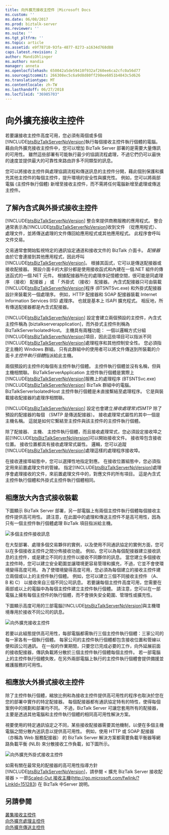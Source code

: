 ```yaml
---
title: 向外擴充接收主控件 |Microsoft Docs
ms.custom: ''
ms.date: 06/08/2017
ms.prod: biztalk-server
ms.reviewer: ''
ms.suite: ''
ms.tgt_pltfrm: ''
ms.topic: article
ms.assetid: e9f78710-93fa-4877-8273-a1634d768d88
caps.latest.revision: 2
author: MandiOhlinger
ms.author: mandia
manager: anneta
ms.openlocfilehash: 650042a5de59410f932af260ee6ca2cfc0a56d77
ms.sourcegitcommit: 266308ec5c6a9d8d80ff298ee6051b4843c5d626
ms.translationtype: MT
ms.contentlocale: zh-TW
ms.lasthandoff: 06/27/2018
ms.locfileid: "36985703"
---
```

# <a name="scaling-out-receiving-hosts"></a>向外擴充接收主控件
若要讓接收主控件高度可用，您必須有兩個或多個[!INCLUDE[btsBizTalkServerNoVersion](../includes/btsbiztalkservernoversion-md.md)]執行每個接收主控件執行個體的電腦。 藉由向外擴充接收主控件中，您可以增加 BizTalk Server 部署的是需要大量傳訊的可用性。 雖然這些部署有可能執行最少的協調流程處理，不過它們仍可以最快的速度並提供最大的可靠性來路由許多不同類型的訊息。  
  
 您可以將接收主控件與處理協調流程和傳送訊息的主控件分開，藉此個別保護和擴充其他主控件的每個主控件，提升環境的安全性與擴充性。 例如，您可以將兩部電腦 (主控件執行個體) 新增至接收主控件，而不需將任何電腦新增至處理或傳送主控件。  
  
## <a name="understanding-in-process-and-isolated-receiving-hosts"></a>了解內含式與外掛式接收主控件  
 [!INCLUDE[btsBizTalkServerNoVersion](../includes/btsbiztalkservernoversion-md.md)] 整合來提供商務服務的應用程式。 整合通常表示為[!INCLUDE[btsBizTalkServerNoVersion](../includes/btsbiztalkservernoversion-md.md)]收到文件 （從應用程式）、 處理文件，並將傳送處理的文件傳回給應用程式或其他應用程式。 此程序會呼叫文件交易。  
  
 交易通常會開始監視特定的通訊協定通道和接收文件的 BizTalk 介面卡。 *配接器*由於它會連接到其他應用程式，因此呼叫[!INCLUDE[btsBizTalkServerNoVersion](../includes/btsbiztalkservernoversion-md.md)]。 根據其函式，它可以是傳送配接器或接收配接器。 預設介面卡的大部分都是使用接收函式和內建在一個.NET 組件的傳送函式的一個.NET 元件。 根據配接器所在的處理序記憶體空間，很可能是同處理序 （接收） 配接器 」 或 「 外掛式 （接收） 配接器。 內含式配接器只可由裝載[!INCLUDE[btsBizTalkServerNoVersion](../includes/btsbiztalkservernoversion-md.md)]程序 (BTSNTSvc.exe) 和外掛式配接器設計來裝載另一個處理序。 例如，HTTP 配接器和 SOAP 配接器裝載 Internet Information Services (IIS) 處理序。 也就是基本上 ISAPI 擴充程式。 相反地，所有傳送配接器都是內含式配接器。  
  
 [!INCLUDE[btsBizTalkServerNoVersion](../includes/btsbiztalkservernoversion-md.md)] 設定會建立兩個預設的主控件，內含式主控件稱為 [biztalkserverapplication]，而外掛式主控件則稱為 BizTalkServerIsolatedHost。 主機具有兩種功能： 一個以邏輯方式分組[!INCLUDE[btsBizTalkServerNoVersion](../includes/btsbiztalkservernoversion-md.md)]項目，因此這些項目可以指派不同[!INCLUDE[btsBizTalkServerNoVersion](../includes/btsbiztalkservernoversion-md.md)]處理程序和其他控制安全性。 您必須指定主機的 Windows 群組。 只有此群組中的使用者可以將文件傳送到所裝載的介面卡*主控件執行個體*指派給此主機。  
  
 兩個預設的主控件的每個有主控件執行個體。 主控件執行個體並沒有名稱，但與主機相關聯。 BizTalkServerApplication 主控件執行個體是實際上[!INCLUDE[btsBizTalkServerNoVersion](../includes/btsbiztalkservernoversion-md.md)]服務上的處理程序 (BTSNTSvc.exe) [!INCLUDE[btsBizTalkServerNoVersion](../includes/btsbiztalkservernoversion-md.md)] BizTalk 群組中的電腦。 BizTalkServerIsolatedHost 主控件執行個體是未直接繫結至處理程序。 它是與裝載接收配接器的處理序相關聯。  
  
 [!INCLUDE[btsBizTalkServerNoVersion](../includes/btsbiztalkservernoversion-md.md)] 設定也會建立*接收處理常式*SMTP 除了預設的配接器的每個 （SMTP 是傳送配接器）。 接收處理常式屬性的其中一個是主機名稱。 這就是如何它繫結至主控件與該主控件的主控件執行個體。  
  
 除了配接器、 主機、 主控件執行個體，而且接收處理常式，您必須設定接收埠之前[!INCLUDE[btsBizTalkServerNoVersion](../includes/btsbiztalkservernoversion-md.md)]可以開始接收文件。 接收埠包含接收位置。 接收位置都具有接收處理常式屬性。 邏輯，您可以追蹤[!INCLUDE[btsBizTalkServerNoVersion](../includes/btsbiztalkservernoversion-md.md)]處理這樣的處理程序接收埠。  
  
 在接收連接埠組態中，您可以選擇性地指定對應。 在接收位置組態中，您必須指定用來前置處理文件的管線。 指定[!INCLUDE[btsBizTalkServerNoVersion](../includes/btsbiztalkservernoversion-md.md)]處理序會處理接收的文件，來前置處理文件中的，對應文件的所有項目。 這是內含式主控件執行個體和外掛式主控件執行個體相同。  
  
## <a name="scaling-out-in-process-receiving-hosts"></a>相應放大內含式接收裝載  
 下圖顯示 BizTalk Server 部署，另一部電腦上有兩個主控件執行個體每個接收主控件提供高可用性。 請注意，在此圖中的處理和傳送主控件不是高可用性，因為只有一個主控件執行個體處理 BizTalk 項目指派給主機。  
  
 ![多個主控件接收訊息](../core/media/tdi-ha-scalereceive.gif "TDI_HA_ScaleReceive")  
  
 在大型部署、處理多個交易夥伴的實例，以及使用不同通訊協定的實例方面，您可以在多個接收主控件之間分佈接收功能。 例如，您可以為每個配接器建立接收訊息的主控件，或是建立不同的主控件以接收不同夥伴的訊息。 當您建立多個接收主控件時，您可以建立安全範圍並讓環境更容易管理和擴充，不過，它並不會使環境變得高度可用。 為了使環境變得高度可用，您必須為每個建立的接收主控件建立兩個或以上的主控件執行個體。 例如，您可以建立三個不同接收主控件 （A、 B 和 C） 以接收來自三個不同公司訊息。 若要讓每個主控件高度可用，您需要在兩部或以上的電腦中為每個主控件建立主控件執行個體。 請注意，您可以在一部電腦上擁有每個主控件的執行個體，而不會損失安全範圍、管理性或擴充性。  
  
 下圖顯示高度可用的三部電腦[!INCLUDE[btsBizTalkServerNoVersion](../includes/btsbiztalkservernoversion-md.md)]與主機環境專用於接收不同公司的訊息。  
  
 ![向外擴充接收主控件](../technical-guides/media/04bd4234-dc71-49d8-b630-0643390b29f0.gif "04bd4234-dc71-49d8-b630-0643390b29f0")  
  
 若要以此組態提供高可用性，每部電腦都需執行三個主控件執行個體：三家公司的每一家各有一個執行個體。 每家公司的主控件執行個體都包含接收位置和管線以便和該公司通訊。 在一般的作業期間，只要您已完成必要的工作，向外延展前面的接收配接器，傳訊負載將分散於三個主控件執行個體每個主控件。 若一部電腦上的主控件執行個體失敗，在另外兩部電腦上執行的主控件執行個體會提供備援並維護服務的可用性。  
  
## <a name="scaling-out-isolated-receiving-hosts"></a>相應放大外掛式接收主控件  
 除了主控件執行個體，縮放比例和為接收主控件提供高可用性的程序也取決於您在您的部署中實作的特定配接器。 每個配接器都有通訊協定特有的特性，使得每個案例中的規劃和部署均不同。 不過，BizTalk Server 可讓您套用所有的配接器，主要是透過其他電腦和主控件執行個體的相同高可用性解決方案。  
  
 視要使用的特定通訊協定之不同，某些接收配接器需要其他機制，以便在多個主機電腦之間分散內送訊息以提供高可用性。 例如，使用 HTTP 或 SOAP 配接器 （亦稱為 Web 服務配接器） 的 BizTalk Server 解決方案都需要負載平衡器等網路負載平衡 (NLB) 來分散接收工作負載，如下圖所示。  
  
 ![向外擴充外掛式接收主控件](../technical-guides/media/cb38ec25-bfb0-4a55-8464-b7918b6fc746.gif "cb38ec25-bfb0-4a55-8464-b7918b6fc746")  
  
 如需有關在最常見的配接器的高可用性指導方針[!INCLUDE[btsBizTalkServerNoVersion](../includes/btsbiztalkservernoversion-md.md)]，請參閱 < 擴充 BizTalk Server 接收配接器 > 一節[Scaled-Out 接收主機](http://go.microsoft.com/fwlink/?LinkId=151283)(<http://go.microsoft.com/fwlink/?LinkId=151283>) 在 BizTalk 中Server 說明。  
  
## <a name="see-also"></a>另請參閱  
 [叢集接收主控件](../technical-guides/clustering-receiving-hosts.md)   
 [向外擴充處理主控件](../technical-guides/scaling-out-processing-hosts.md)   
 [向外擴充傳送主控件](../technical-guides/scaling-out-sending-hosts.md)